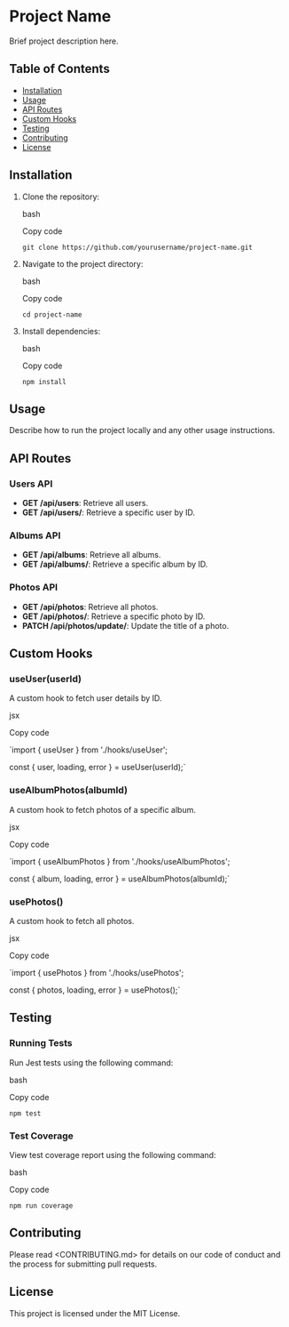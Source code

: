 # Project Name

Brief project description here.

## Table of Contents

- [Installation](#installation)
- [Usage](#usage)
- [API Routes](#api-routes)
- [Custom Hooks](#custom-hooks)
- [Testing](#testing)
- [Contributing](#contributing)
- [License](#license)

## Installation

1.  Clone the repository:

    bash

    Copy code

    `git clone https://github.com/yourusername/project-name.git`

2.  Navigate to the project directory:

    bash

    Copy code

    `cd project-name`

3.  Install dependencies:

    bash

    Copy code

    `npm install`

## Usage

Describe how to run the project locally and any other usage instructions.

## API Routes

### Users API

- **GET /api/users**: Retrieve all users.
- **GET /api/users/**: Retrieve a specific user by ID.

### Albums API

- **GET /api/albums**: Retrieve all albums.
- **GET /api/albums/**: Retrieve a specific album by ID.

### Photos API

- **GET /api/photos**: Retrieve all photos.
- **GET /api/photos/**: Retrieve a specific photo by ID.
- **PATCH /api/photos/update/**: Update the title of a photo.

## Custom Hooks

### useUser(userId)

A custom hook to fetch user details by ID.

jsx

Copy code

`import { useUser } from './hooks/useUser';

const { user, loading, error } = useUser(userId);`

### useAlbumPhotos(albumId)

A custom hook to fetch photos of a specific album.

jsx

Copy code

`import { useAlbumPhotos } from './hooks/useAlbumPhotos';

const { album, loading, error } = useAlbumPhotos(albumId);`

### usePhotos()

A custom hook to fetch all photos.

jsx

Copy code

`import { usePhotos } from './hooks/usePhotos';

const { photos, loading, error } = usePhotos();`

## Testing

### Running Tests

Run Jest tests using the following command:

bash

Copy code

`npm test`

### Test Coverage

View test coverage report using the following command:

bash

Copy code

`npm run coverage`

## Contributing

Please read <CONTRIBUTING.md> for details on our code of conduct and the process for submitting pull requests.

## License

This project is licensed under the MIT License.
